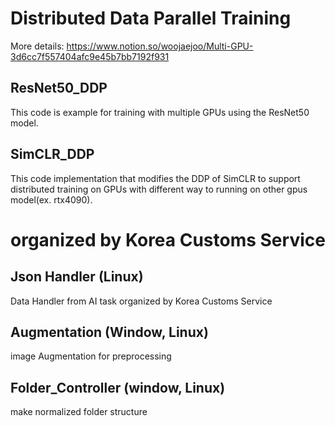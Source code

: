 # Distributed Data Parallel Training
More details: https://www.notion.so/woojaejoo/Multi-GPU-3d6cc7f557404afc9e45b7bb7192f931
## ResNet50_DDP
This code is example for training with multiple GPUs using the ResNet50 model.
## SimCLR_DDP
This code implementation that modifies the DDP of SimCLR to support distributed training on GPUs with different way to running on other gpus model(ex. rtx4090).
# organized by Korea Customs Service
## Json Handler (Linux)
Data Handler from AI task organized by Korea Customs Service
## Augmentation (Window, Linux)
image Augmentation for preprocessing
## Folder_Controller (window, Linux)
make normalized folder structure
